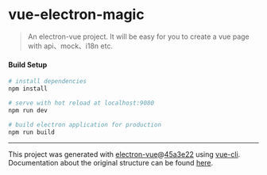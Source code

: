 # vue-electron-magic

> An electron-vue project. It will be easy for you to create a vue page with api、mock、i18n etc.

#### Build Setup

``` bash
# install dependencies
npm install

# serve with hot reload at localhost:9080
npm run dev

# build electron application for production
npm run build

```

---

This project was generated with [electron-vue](https://github.com/SimulatedGREG/electron-vue)@[45a3e22](https://github.com/SimulatedGREG/electron-vue/tree/45a3e224e7bb8fc71909021ccfdcfec0f461f634) using [vue-cli](https://github.com/vuejs/vue-cli). Documentation about the original structure can be found [here](https://simulatedgreg.gitbooks.io/electron-vue/content/index.html).

